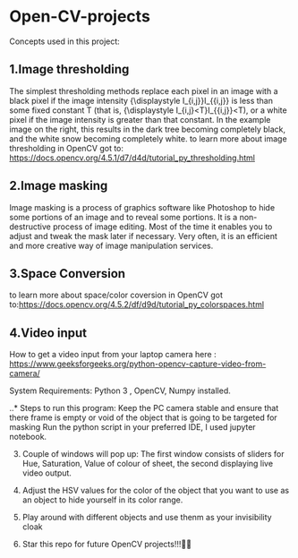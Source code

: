 # Open-CV-projects

Concepts used in this project:

## 1.Image thresholding 
  The simplest thresholding methods replace each pixel in an image with a black pixel if the image intensity {\displaystyle I_{i,j}}I_{{i,j}} is less than some fixed constant T (that is, {\displaystyle I_{i,j}<T}I_{{i,j}}<T), or a white pixel if the image intensity is greater than that constant. In the example image on the right, this results in the dark tree becoming completely black, and the white snow becoming completely white.
   to learn more about image thresholding in OpenCV got to: https://docs.opencv.org/4.5.1/d7/d4d/tutorial_py_thresholding.html

## 2.Image masking
   Image masking is a process of graphics software like Photoshop to hide some portions of an image and to reveal some portions. It is a non-destructive process of image editing. Most of the time it enables you to adjust and tweak the mask later if necessary. Very often, it is an efficient and more creative way of image manipulation services.

## 3.Space Conversion 
  to learn more about space/color coversion in OpenCV got to:https://docs.opencv.org/4.5.2/df/d9d/tutorial_py_colorspaces.html

## 4.Video input 
   How to get a video input from your laptop camera here : https://www.geeksforgeeks.org/python-opencv-capture-video-from-camera/

System Requirements: Python 3 , OpenCV, Numpy installed.

..* Steps to run this program:
Keep the PC camera stable and ensure that there frame is empty or void of the object that is going to be targeted for masking
Run the python script in your preferred IDE, I used jupyter notebook.

3. Couple of windows will pop up: The first window consists of sliders for Hue, Saturation, Value of colour of sheet, the second displaying live video output.

4. Adjust the HSV values for the color of the object that you want to use as an object to hide yourself in its color range.

5. Play around with different objects and use thenm as your invisibility cloak

6. Star this repo for future OpenCV projects!!!💯✨

